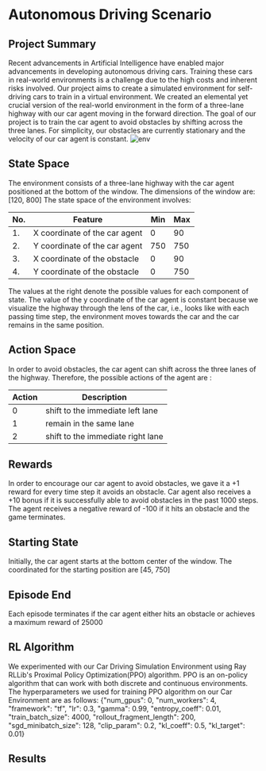 # Autonomous Driving Scenario
## Project Summary
<!-- Around 200 Words -->
<!-- Cover (1) What problem you are solving, (2) Who will use this RL module and be happy with the learning, and (3) a brief description of the results -->
Recent advancements in Artificial Intelligence have enabled major advancements in developing autonomous driving cars. Training these cars in real-world environments is a challenge due to the high costs and inherent risks involved. Our project aims to create a simulated environment for self-driving cars to train in a virtual environment. We created an elemental yet crucial version of the real-world environment in the form of a three-lane highway with our car agent moving in the forward direction. The goal of our project is to train the car agent to avoid obstacles by shifting across the three lanes. For simplicity, our obstacles are currently stationary and the velocity of our car agent is constant.
![env](https://github.com/BhargaviChevva18/cs272-custom-env/assets/112223228/8313783d-4936-4b72-99b3-c6141d5d57ea)


## State Space
<!-- See the Cart Pole Env example https://gymnasium.farama.org/environments/classic_control/cart_pole/ -->

The environment consists of a three-lane highway with the car agent positioned at the bottom of the window. 
The dimensions of the window are: [120, 800]
The state space of the environment involves:

| No. | Feature                      | Min | Max |
|-----|------------------------------|-----|------|
| 1.  |X coordinate of the car agent |  0  | 90  |
| 2.  |Y coordinate of the car agent | 750 | 750  |
| 3.  |X coordinate of the obstacle  |  0  | 90  |
| 4.  |Y coordinate of the obstacle  |  0  | 750  |

The values at the right denote the possible values for each component of state. The value of the y coordinate of the car agent is constant because we visualize the highway through the lens of the car, i.e., looks like with each passing time step, the environment moves towards the car and the car remains in the same position. 

## Action Space
<!-- See the Cart Pole Env example https://gymnasium.farama.org/environments/classic_control/cart_pole/ -->
In order to avoid obstacles, the car agent can shift across the three lanes of the highway. Therefore, the possible actions of the agent are :

| Action | Description |
|--------|-----------------------------------|
|    0   |  shift to the immediate left lane |
|    1   |     remain in the same lane       |
|    2   | shift to the immediate right lane |

## Rewards
<!-- See the Cart Pole Env example https://gymnasium.farama.org/environments/classic_control/cart_pole/ -->
In order to encourage our car agent to avoid obstacles, we gave it a +1 reward for every time step it avoids an obstacle. Car agent also receives a +10 bonus if it is successfully able to avoid obstacles in the past 1000 steps. The agent receives a negative reward of -100 if it hits an obstacle and the game terminates.

## Starting State
<!-- See the Cart Pole Env example https://gymnasium.farama.org/environments/classic_control/cart_pole/ -->
Initially, the car agent starts at the bottom center of the window. The coordinated for the starting position are [45, 750]

## Episode End
<!-- See the Cart Pole Env example https://gymnasium.farama.org/environments/classic_control/cart_pole/ -->
Each episode terminates if the car agent either hits an obstacle or achieves a maximum reward of 25000 


## RL Algorithm 
We experimented with our Car Driving Simulation Environment using Ray RLLib's Proximal Policy Optimization(PPO) algorithm. PPO is an on-policy algorithm that can work with both discrete and continuous environments. The hyperparameters we used for training PPO algorithm on our Car Environment are as follows:
        {"num_gpus": 0,
        "num_workers": 4,
        "framework": "tf",
        "lr": 0.3,
        "gamma": 0.99,
        "entropy_coeff": 0.01,
        "train_batch_size": 4000,
        "rollout_fragment_length": 200,
        "sgd_minibatch_size": 128,
        "clip_param": 0.2,
        "kl_coeff": 0.5,
        "kl_target": 0.01}



## Results

